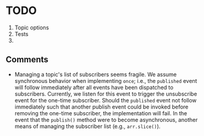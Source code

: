 TODO
====

1. Topic options
2. Tests
3. 


## Comments

* 	Managing a topic's list of subscribers seems fragile. We assume synchronous behavior when implementing `once`; i.e., the `published` event will follow immediately after all events have been dispatched to subscribers. Currently, we listen for this event to trigger the unsubscribe event for the one-time subscriber. Should the `published` event not follow immediately such that another publish event could be invoked before removing the one-time subscriber, the implementation will fail. In the event that the `publish()` method were to become asynchronous, another means of managing  the subscriber list (e.g., `arr.slice()`).